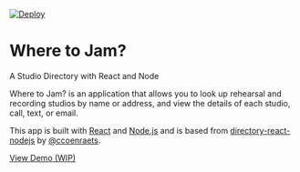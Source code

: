 [![Deploy](https://www.herokucdn.com/deploy/button.png)](https://heroku.com/deploy)

# Where to Jam?

A Studio Directory with React and Node

Where to Jam? is an application that allows you to look up rehearsal and recording studios by name or address, and view the details of each studio,
call, text, or email.

This app is built with [React](http://facebook.github.io/react/) and [Node.js](https://nodejs.org/en/) and is based from [directory-react-nodejs](https://github.com/ccoenraets/directory-react-nodejs) by [@ccoenraets](https://github.com/ccoenraets).

[View Demo (WIP)](https://wheretojam.herokuapp.com/)

